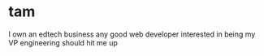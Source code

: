 # tam
I own an edtech business any good web developer interested in being my VP engineering should hit me up

